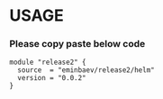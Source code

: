 # USAGE

### Please copy paste below code

```
module "release2" {
  source  = "eminbaev/release2/helm"
  version = "0.0.2"
}

```